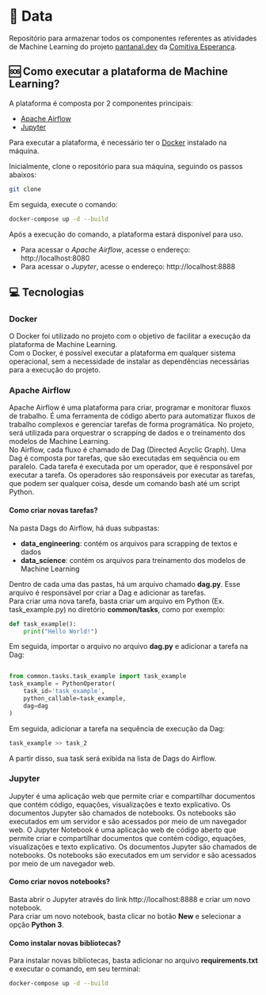 # 🎲 Data
Repositório para armazenar todos os componentes referentes as atividades de Machine Learning do projeto [pantanal.dev](<Pantanal.dev>) da [Comitiva Esperança](<https://github.com/comitivaesperanca>).

## 🆘 Como executar a plataforma de Machine Learning?
A plataforma é composta por 2 componentes principais:
- [Apache Airflow](<https://airflow.apache.org/>)
- [Jupyter](<https://jupyter.org/>)

Para executar a plataforma, é necessário ter o [Docker](<https://www.docker.com/>) instalado na máquina. <br>

Inicialmente, clone o repositório para sua máquina, seguindo os passos abaixos:
```bash
git clone
```
Em seguida, execute o comando:
```bash
docker-compose up -d --build
```

Após a execução do comando, a plataforma estará disponível para uso. <br>
- Para acessar o *Apache Airflow*, acesse o endereço: http://localhost:8080
- Para acessar o *Jupyter*, acesse o endereço: http://localhost:8888

## 💻 Tecnologias

### Docker
O Docker foi utilizado no projeto com o objetivo de facilitar a execução da plataforma de Machine Learning. <br>
Com o Docker, é possível executar a plataforma em qualquer sistema operacional, sem a necessidade de instalar as dependências necessárias para a execução do projeto. <br>

### Apache Airflow
Apache Airflow é uma plataforma para criar, programar e monitorar fluxos de trabalho. É uma ferramenta de código aberto para automatizar fluxos de trabalho complexos e gerenciar tarefas de forma programática.
No projeto, será utilizada para orquestrar o scrapping de dados e o treinamento dos modelos de Machine Learning. <br>
No Airflow, cada fluxo é chamado de Dag (Directed Acyclic Graph). Uma Dag é composta por tarefas, que são executadas em sequência ou em paralelo. Cada tarefa é executada por um operador, que é responsável por executar a tarefa. Os operadores são responsáveis por executar as tarefas, que podem ser qualquer coisa, desde um comando bash até um script Python.
#### Como criar novas tarefas?
Na pasta Dags do Airflow, há duas subpastas: <br>
- **data_engineering**: contém os arquivos para scrapping de textos e dados 
- **data_science**: contém os arquivos para treinamento dos modelos de Machine Learning

Dentro de cada uma das pastas, há um arquivo chamado **dag.py**. Esse arquivo é responsável por criar a Dag e adicionar as tarefas. <br>
Para criar uma nova tarefa, basta criar um arquivo em Python (Ex. task_example.py) no diretório **common/tasks**, como por exemplo:
```python
def task_example():
    print("Hello World!")
```
Em seguida, importar o arquivo no arquivo **dag.py** e adicionar a tarefa na Dag:
```python

from common.tasks.task_example import task_example
task_example = PythonOperator(
    task_id='task_example',
    python_callable=task_example,
    dag=dag
)
```
Em seguida, adicionar a tarefa na sequência de execução da Dag:
```python
task_example >> task_2
```

A partir disso, sua task será exibida na lista de Dags do Airflow.



### Jupyter 
Jupyter é uma aplicação web que permite criar e compartilhar documentos que contém código, equações, visualizações e texto explicativo. Os documentos Jupyter são chamados de notebooks. Os notebooks são executados em um servidor e são acessados por meio de um navegador web. O Jupyter Notebook é uma aplicação web de código aberto que permite criar e compartilhar documentos que contém código, equações, visualizações e texto explicativo. Os documentos Jupyter são chamados de notebooks. Os notebooks são executados em um servidor e são acessados por meio de um navegador web.

#### Como criar novos notebooks?
Basta abrir o Jupyter através do link http://localhost:8888 e criar um novo notebook. <br>
Para criar um novo notebook, basta clicar no botão **New** e selecionar a opção **Python 3**.

#### Como instalar novas bibliotecas?
Para instalar novas bibliotecas, basta adicionar no arquivo **requirements.txt** e executar o comando, em seu terminal:
```bash
docker-compose up -d --build
```